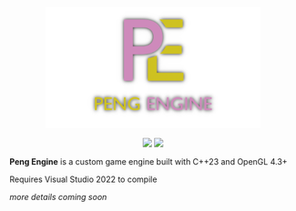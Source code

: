 <p align="center">
  <img src=".github/logo.png", style="width:75%">
</p>
<p align="center">
  <img src=https://img.shields.io/github/issues-closed-raw/QFSW/PengEngine.svg?color=51c414>
  <img src=https://img.shields.io/github/issues-raw/QFSW/PengEngine.svg?color=c41414&style=popout>
</p>

**Peng Engine** is a custom game engine built with C++23 and OpenGL 4.3+

Requires Visual Studio 2022 to compile

_more details coming soon_